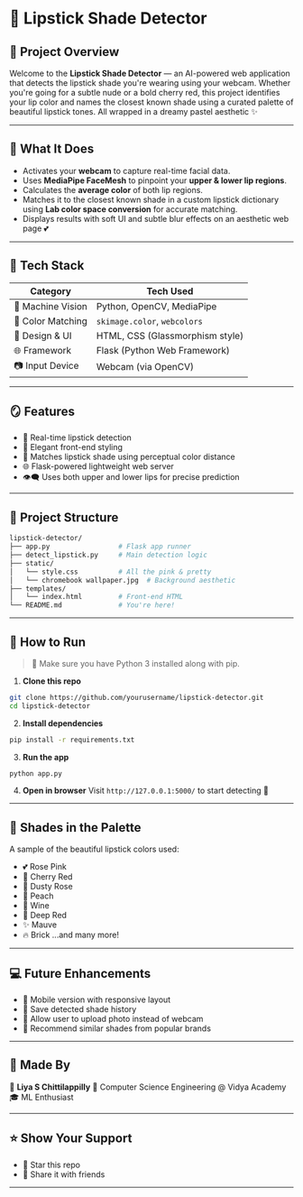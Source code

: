 
# 💄 Lipstick Shade Detector



## 🌸 Project Overview

Welcome to the **Lipstick Shade Detector** — an AI-powered web application that detects the lipstick shade you're wearing using your webcam. Whether you're going for a subtle nude or a bold cherry red, this project identifies your lip color and names the closest known shade using a curated palette of beautiful lipstick tones. All wrapped in a dreamy pastel aesthetic ✨

---

## 📸 What It Does

- Activates your **webcam** to capture real-time facial data.
- Uses **MediaPipe FaceMesh** to pinpoint your **upper & lower lip regions**.
- Calculates the **average color** of both lip regions.
- Matches it to the closest known shade in a custom lipstick dictionary using **Lab color space conversion** for accurate matching.
- Displays results with soft UI and subtle blur effects on an aesthetic web page 💕

---


## 🧠 Tech Stack

| Category        | Tech Used                     |
|----------------|-------------------------------|
| 🧠 Machine Vision | Python, OpenCV, MediaPipe       |
| 💄 Color Matching | `skimage.color`, `webcolors` |
| 🎨 Design & UI     | HTML, CSS (Glassmorphism style) |
| 🌐 Framework     | Flask (Python Web Framework) |
| 📷 Input Device   | Webcam (via OpenCV)           |

---

## 🪞 Features

- 🎯 Real-time lipstick detection
- 💖 Elegant front-end styling
- 💅 Matches lipstick shade using perceptual color distance
- 🌐 Flask-powered lightweight web server
- 👁️‍🗨️ Uses both upper and lower lips for precise prediction

---

## 📂 Project Structure

```bash
lipstick-detector/
├── app.py                 # Flask app runner
├── detect_lipstick.py     # Main detection logic
├── static/
│   └── style.css          # All the pink & pretty
│   └── chromebook wallpaper.jpg  # Background aesthetic
├── templates/
│   └── index.html         # Front-end HTML
└── README.md              # You're here!
````

---

## 💌 How to Run

> 📝 Make sure you have Python 3 installed along with pip.

1. **Clone this repo**

```bash
git clone https://github.com/yourusername/lipstick-detector.git
cd lipstick-detector
```

2. **Install dependencies**

```bash
pip install -r requirements.txt
```

3. **Run the app**

```bash
python app.py
```

4. **Open in browser**
   Visit `http://127.0.0.1:5000/` to start detecting 💋

---

## 🎀 Shades in the Palette

A sample of the beautiful lipstick colors used:

* 💕 Rose Pink
* 💋 Cherry Red
* 🌸 Dusty Rose
* 🍑 Peach
* 🍷 Wine
* 🖤 Deep Red
* ✨ Mauve
* 🔥 Brick
  ...and many more!

---

## 💻 Future Enhancements

* 📱 Mobile version with responsive layout
* 💾 Save detected shade history
* 🎯 Allow user to upload photo instead of webcam
* 💬 Recommend similar shades from popular brands

---

## 👑 Made By

💖 **Liya S Chittilappilly**
🧠 Computer Science Engineering @ Vidya Academy
🎓 ML Enthusiast 


---

## ⭐ Show Your Support

* 🌟 Star this repo
* 💌 Share it with friends

---


